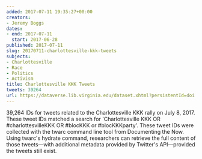 ```yaml
---
added: 2017-07-11 19:35:27+00:00
creators:
- Jeremy Boggs
dates:
- end: 2017-07-11
  start: 2017-06-28
published: 2017-07-11
slug: 20170711-charlottesville-kkk-tweets
subjects:
- Charlottesville
- Race
- Politics
- Activism
title: Charlottesville KKK Tweets
tweets: 39264
url: https://dataverse.lib.virginia.edu/dataset.xhtml?persistentId=doi:10.18130/V3/MSCNLT
---
```


39,264 IDs for tweets related to the Charlottesville KKK rally on July 8, 2017.  These tweet IDs matched a search for 'Charlottesville KKK OR #charlottesvilleKKK OR #blocKKK or #blocKKKparty'. These tweet IDs were collected with the twarc command line tool from Documenting the Now. Using twarc's hydrate command, researchers can retrieve the full content of those tweets—with additional metadata provided by Twitter's API—provided the tweets still exist.

